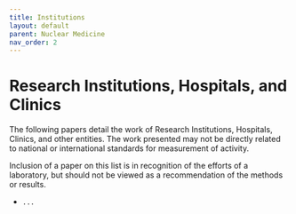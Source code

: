 ```yaml
---
title: Institutions
layout: default
parent: Nuclear Medicine
nav_order: 2
---
```


# Research Institutions, Hospitals, and Clinics

The following papers detail the work of Research Institutions, Hospitals,
Clinics, and other entities. The work presented may not be directly related to
national or international standards for measurement of activity.

Inclusion of a paper on this list is in recognition of the efforts of a
laboratory, but should not be viewed as a recommendation of the methods or
results.

- `...`
